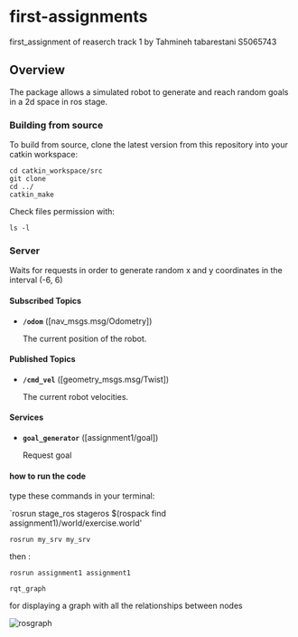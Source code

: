 # first-assignments
first_assignment of reaserch track 1 by Tahmineh tabarestani S5065743

## Overview

 The package allows a simulated robot to generate and reach random goals in a 2d space in ros stage.

### Building from source

To build from source, clone the latest version from this repository into your catkin workspace:

	cd catkin_workspace/src
	git clone 
	cd ../
	catkin_make


Check files permission with:
	
	ls -l


### Server

Waits for requests in order to generate random x and y coordinates in the interval (-6, 6)



#### Subscribed Topics

* **`/odom`** ([nav_msgs.msg/Odometry])

	The current position of the robot.

#### Published Topics

* **`/cmd_vel`** ([geometry_msgs.msg/Twist])

	The current robot velocities.

#### Services

* **`goal_generator`** ([assignment1/goal])

	Request goal
	
#### how to run the code

type these commands in your terminal:

`rosrun stage_ros stageros $(rospack find assignment1)/world/exercise.world'

`rosrun my_srv my_srv`

then :

`rosrun assignment1 assignment1`

`rqt_graph` 

for displaying a graph with all the relationships between nodes


![rosgraph](https://user-images.githubusercontent.com/77781922/115150623-bf2e9780-a058-11eb-9505-58a8d85e660a.png)
